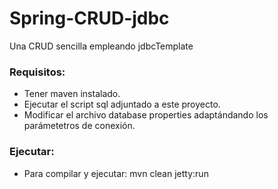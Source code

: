 # Spring-CRUD-jdbc
Una CRUD sencilla empleando jdbcTemplate

### Requisitos: 
* Tener maven instalado.
* Ejecutar el script sql adjuntado a este proyecto.
* Modificar el archivo database properties adaptándando los parámetetros de conexión.

### Ejecutar:

* Para compilar y ejecutar: mvn clean jetty:run 
